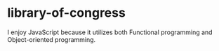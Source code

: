 # library-of-congress

I enjoy JavaScript because it utilizes both Functional programming and Object-oriented programming.